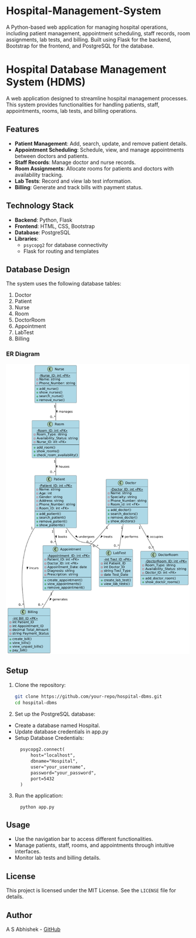 # Hospital-Management-System
A Python-based web application for managing hospital operations, including patient management, appointment scheduling, staff records, room assignments, lab tests, and billing. Built using Flask for the backend, Bootstrap for the frontend, and PostgreSQL for the database.

# Hospital Database Management System (HDMS)

A web application designed to streamline hospital management processes. This system provides functionalities for handling patients, staff, appointments, rooms, lab tests, and billing operations.

## Features
- **Patient Management**: Add, search, update, and remove patient details.
- **Appointment Scheduling**: Schedule, view, and manage appointments between doctors and patients.
- **Staff Records**: Manage doctor and nurse records.
- **Room Assignments**: Allocate rooms for patients and doctors with availability tracking.
- **Lab Tests**: Record and view lab test information.
- **Billing**: Generate and track bills with payment status.

## Technology Stack
- **Backend**: Python, Flask
- **Frontend**: HTML, CSS, Bootstrap
- **Database**: PostgreSQL
- **Libraries**:
  - `psycopg2` for database connectivity
  - Flask for routing and templates

## Database Design
The system uses the following database tables:
1. Doctor
2. Patient
3. Nurse
4. Room
5. DoctorRoom
6. Appointment
7. LabTest
8. Billing

### ER Diagram
<img src="UML_Diagram.png" alt="UML Diagram" width="500">

## Setup
1. Clone the repository:
   ```bash
   git clone https://github.com/your-repo/hospital-dbms.git
   cd hospital-dbms

2. Set up the PostgreSQL database:
- Create a database named Hospital.
- Update database credentials in app.py
- Setup Database Credentials:
  ```
    psycopg2.connect(
        host="localhost",
        dbname="Hospital",
        user="your_username",
        password="your_password",
        port=5432
    )
3. Run the application:
   ```
     python app.py
## Usage
- Use the navigation bar to access different functionalities.
- Manage patients, staff, rooms, and appointments through intuitive interfaces.
- Monitor lab tests and billing details.

## License
This project is licensed under the MIT License. See the `LICENSE` file for details.

## Author
A S Abhishek - [GitHub](https://github.com/abhishek12345678900987654)
